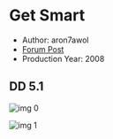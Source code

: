 # Get Smart

* Author: aron7awol
* [Forum Post](https://www.avsforum.com/threads/bass-eq-for-filtered-movies.2995212/post-58207786)
* Production Year: 2008

## DD 5.1

![img 0](https://i.imgur.com/dDYzNeo.jpg)

![img 1](https://i.imgur.com/GuuZbiN.png)

